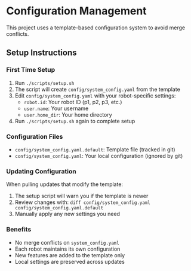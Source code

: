 # Configuration Management

This project uses a template-based configuration system to avoid merge conflicts.

## Setup Instructions

### First Time Setup

1. Run `./scripts/setup.sh`
2. The script will create `config/system_config.yaml` from the template
3. Edit `config/system_config.yaml` with your robot-specific settings:
   - `robot.id`: Your robot ID (p1, p2, p3, etc.)
   - `user.name`: Your username
   - `user.home_dir`: Your home directory
4. Run `./scripts/setup.sh` again to complete setup

### Configuration Files

- `config/system_config.yaml.default`: Template file (tracked in git)
- `config/system_config.yaml`: Your local configuration (ignored by git)

### Updating Configuration

When pulling updates that modify the template:
1. The setup script will warn you if the template is newer
2. Review changes with: `diff config/system_config.yaml config/system_config.yaml.default`
3. Manually apply any new settings you need

### Benefits

- No merge conflicts on `system_config.yaml`
- Each robot maintains its own configuration
- New features are added to the template only
- Local settings are preserved across updates